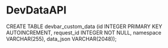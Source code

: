 DevDataAPI
==========

CREATE TABLE devbar_custom_data (id INTEGER PRIMARY KEY AUTOINCREMENT, request_id INTEGER NOT NULL, namespace VARCHAR(255), data_json VARCHAR(2048));
